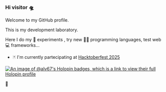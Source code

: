 ### Hi visitor 🛸

Welcome to my GitHub profile. 

<!--
[![An image of @alv67's Holopin badges, which is a link to view their full Holopin profile](https://holopin.me/alv67)](https://holopin.io/@alv67)
-->

This is my development laboratory. 

Here I do my 🧪 experiments , try new 👨‍💻 programming languages, test web 💻 frameworks...

- 🃏 I'm currently partecipating at [Hacktoberfest 2025](https://hacktoberfest.com)

[![An image of @alv67's Holopin badges, which is a link to view their full Holopin profile](https://holopin.me/alv67)](https://holopin.io/@alv67)

<!--
**alv67/alv67** is a ✨ _special_ ✨ repository because its `README.md` (this file) appears on your GitHub profile.

Here are some ideas to get you started:

- 🔭 I’m currently working on ...
- 🌱 I’m currently learning ...
- 👯 I’m looking to collaborate on ...
- 🤔 I’m looking for help with ...
- 💬 Ask me about ...
- 📫 How to reach me: ...
- 😄 Pronouns: ...
- ⚡ Fun fact: ...
-->👋
